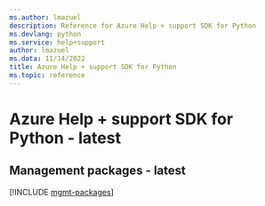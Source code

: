 ```yaml
---
ms.author: lmazuel
description: Reference for Azure Help + support SDK for Python
ms.devlang: python
ms.service: help+support
author: lmazuel
ms.data: 11/14/2022
title: Azure Help + support SDK for Python
ms.topic: reference
---
```

# Azure Help + support SDK for Python - latest

## Management packages - latest
[!INCLUDE [mgmt-packages](help-+-support-mgmt-index.md)]